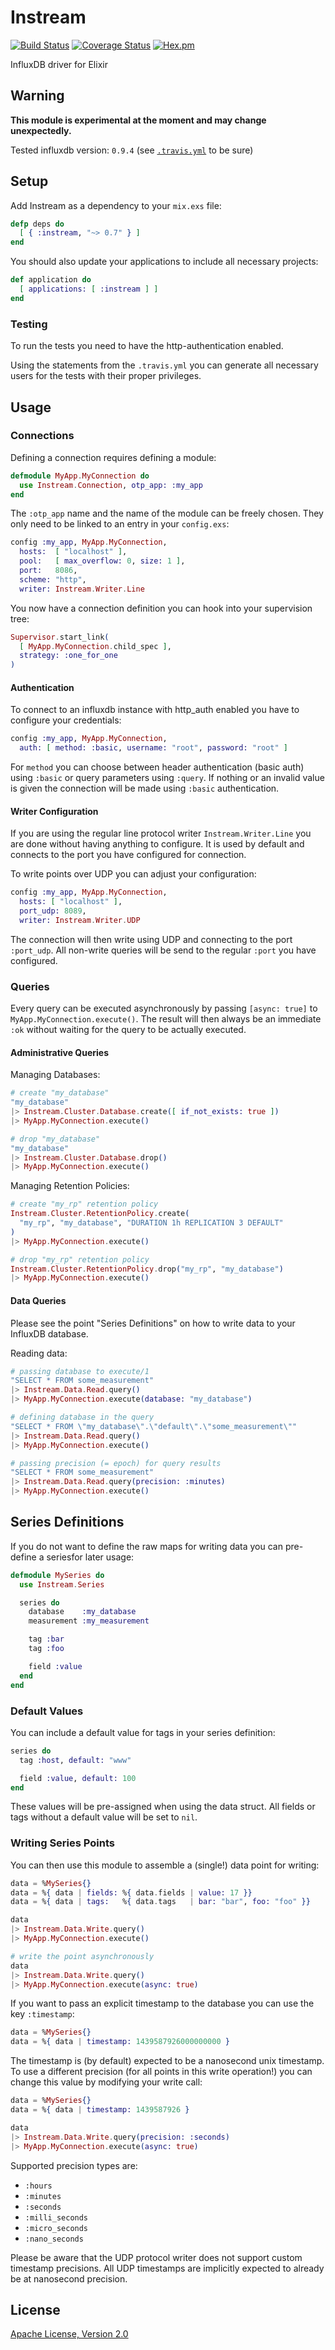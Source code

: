 # Instream

[![Build Status](https://travis-ci.org/mneudert/instream.svg?branch=master)](https://travis-ci.org/mneudert/instream)
[![Coverage Status](https://coveralls.io/repos/mneudert/instream/badge.svg?branch=master&service=github)](https://coveralls.io/github/mneudert/instream?branch=master)
[![Hex.pm](https://img.shields.io/hexpm/v/instream.svg)](https://hex.pm/packages/instream)

InfluxDB driver for Elixir


## Warning

__This module is experimental at the moment and may change unexpectedly.__

Tested influxdb version: `0.9.4` (see [`.travis.yml`](.travis.yml) to be sure)


## Setup

Add Instream as a dependency to your `mix.exs` file:

```elixir
defp deps do
  [ { :instream, "~> 0.7" } ]
end
```

You should also update your applications to include all necessary projects:

```elixir
def application do
  [ applications: [ :instream ] ]
end
```

### Testing

To run the tests you need to have the http-authentication enabled.

Using the statements from the `.travis.yml` you can generate all necessary
users for the tests with their proper privileges.


## Usage

### Connections

Defining a connection requires defining a module:

```elixir
defmodule MyApp.MyConnection do
  use Instream.Connection, otp_app: :my_app
end
```

The `:otp_app` name and the name of the module can be freely chosen.
They only need to be linked to an entry in your `config.exs`:

```elixir
config :my_app, MyApp.MyConnection,
  hosts:  [ "localhost" ],
  pool:   [ max_overflow: 0, size: 1 ],
  port:   8086,
  scheme: "http",
  writer: Instream.Writer.Line
```

You now have a connection definition you can hook into your supervision tree:

```elixir
Supervisor.start_link(
  [ MyApp.MyConnection.child_spec ],
  strategy: :one_for_one
)
```

#### Authentication

To connect to an influxdb instance with http_auth enabled you have to
configure your credentials:

```elixir
config :my_app, MyApp.MyConnection,
  auth: [ method: :basic, username: "root", password: "root" ]
```

For `method` you can choose between header authentication (basic auth) using
`:basic` or query parameters using `:query`. If nothing or an invalid value
is given the connection will be made using `:basic` authentication.

#### Writer Configuration

If you are using the regular line protocol writer `Instream.Writer.Line` you
are done without having anything to configure. It is used by default and
connects to the port you have configured for connection.

To write points over UDP you can adjust your configuration:

```elixir
config :my_app, MyApp.MyConnection,
  hosts: [ "localhost" ],
  port_udp: 8089,
  writer: Instream.Writer.UDP
```

The connection will then write using UDP and connecting to the port `:port_udp`.
All non-write queries will be send to the regular `:port` you have configured.

### Queries

Every query can be executed asynchronously by passing `[async: true]` to
`MyApp.MyConnection.execute()`. The result will then always be an immediate
`:ok` without waiting for the query to be actually executed.

#### Administrative Queries

Managing Databases:

```elixir
# create "my_database"
"my_database"
|> Instream.Cluster.Database.create([ if_not_exists: true ])
|> MyApp.MyConnection.execute()

# drop "my_database"
"my_database"
|> Instream.Cluster.Database.drop()
|> MyApp.MyConnection.execute()
```

Managing Retention Policies:

```elixir
# create "my_rp" retention policy
Instream.Cluster.RetentionPolicy.create(
  "my_rp", "my_database", "DURATION 1h REPLICATION 3 DEFAULT"
)
|> MyApp.MyConnection.execute()

# drop "my_rp" retention policy
Instream.Cluster.RetentionPolicy.drop("my_rp", "my_database")
|> MyApp.MyConnection.execute()
```

#### Data Queries

Please see the point "Series Definitions" on how to write data
to your InfluxDB database.

Reading data:

```elixir
# passing database to execute/1
"SELECT * FROM some_measurement"
|> Instream.Data.Read.query()
|> MyApp.MyConnection.execute(database: "my_database")

# defining database in the query
"SELECT * FROM \"my_database\".\"default\".\"some_measurement\""
|> Instream.Data.Read.query()
|> MyApp.MyConnection.execute()

# passing precision (= epoch) for query results
"SELECT * FROM some_measurement"
|> Instream.Data.Read.query(precision: :minutes)
|> MyApp.MyConnection.execute()
```


## Series Definitions

If you do not want to define the raw maps for writing data you can pre-define
a seriesfor later usage:

```elixir
defmodule MySeries do
  use Instream.Series

  series do
    database    :my_database
    measurement :my_measurement

    tag :bar
    tag :foo

    field :value
  end
end
```

### Default Values

You can include a default value for tags in your series definition:

```elixir
series do
  tag :host, default: "www"

  field :value, default: 100
end
```

These values will be pre-assigned when using the data struct.
All fields or tags without a default value will be set to `nil`.

### Writing Series Points

You can then use this module to assemble a (single!) data point for writing:

```elixir
data = %MySeries{}
data = %{ data | fields: %{ data.fields | value: 17 }}
data = %{ data | tags:   %{ data.tags   | bar: "bar", foo: "foo" }}

data
|> Instream.Data.Write.query()
|> MyApp.MyConnection.execute()

# write the point asynchronously
data
|> Instream.Data.Write.query()
|> MyApp.MyConnection.execute(async: true)
```

If you want to pass an explicit timestamp to the database you can use the key
`:timestamp`:

```elixir
data = %MySeries{}
data = %{ data | timestamp: 1439587926000000000 }
```

The timestamp is (by default) expected to be a nanosecond unix timestamp. To use
a different precision (for all points in this write operation!) you can change
this value by modifying your write call:

```elixir
data = %MySeries{}
data = %{ data | timestamp: 1439587926 }

data
|> Instream.Data.Write.query(precision: :seconds)
|> MyApp.MyConnection.execute(async: true)
```

Supported precision types are:

- `:hours`
- `:minutes`
- `:seconds`
- `:milli_seconds`
- `:micro_seconds`
- `:nano_seconds`

Please be aware that the UDP protocol writer does not support custom timestamp
precisions. All UDP timestamps are implicitly expected to already be at
nanosecond precision.


## License

[Apache License, Version 2.0](http://www.apache.org/licenses/LICENSE-2.0)
